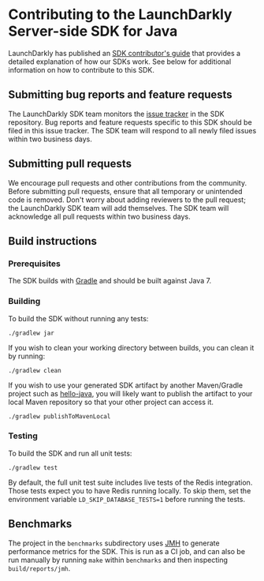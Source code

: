 Contributing to the LaunchDarkly Server-side SDK for Java
================================================
 
LaunchDarkly has published an [SDK contributor's guide](https://docs.launchdarkly.com/docs/sdk-contributors-guide) that provides a detailed explanation of how our SDKs work. See below for additional information on how to contribute to this SDK.
 
## Submitting bug reports and feature requests
 
The LaunchDarkly SDK team monitors the [issue tracker](https://github.com/launchdarkly/java-server-sdk/issues) in the SDK repository. Bug reports and feature requests specific to this SDK should be filed in this issue tracker. The SDK team will respond to all newly filed issues within two business days.
 
## Submitting pull requests
 
We encourage pull requests and other contributions from the community. Before submitting pull requests, ensure that all temporary or unintended code is removed. Don't worry about adding reviewers to the pull request; the LaunchDarkly SDK team will add themselves. The SDK team will acknowledge all pull requests within two business days.
 
## Build instructions
 
### Prerequisites
 
The SDK builds with [Gradle](https://gradle.org/) and should be built against Java 7.
 
### Building

To build the SDK without running any tests:
```
./gradlew jar
```

If you wish to clean your working directory between builds, you can clean it by running:
```
./gradlew clean
```

If you wish to use your generated SDK artifact by another Maven/Gradle project such as [hello-java](https://github.com/launchdarkly/hello-java), you will likely want to publish the artifact to your local Maven repository so that your other project can access it.
```
./gradlew publishToMavenLocal
```

### Testing
 
To build the SDK and run all unit tests:
```
./gradlew test
```

By default, the full unit test suite includes live tests of the Redis integration. Those tests expect you to have Redis running locally. To skip them, set the environment variable `LD_SKIP_DATABASE_TESTS=1` before running the tests.

## Benchmarks

The project in the `benchmarks` subdirectory uses [JMH](https://openjdk.java.net/projects/code-tools/jmh/) to generate performance metrics for the SDK. This is run as a CI job, and can also be run manually by running `make` within `benchmarks` and then inspecting `build/reports/jmh`.

